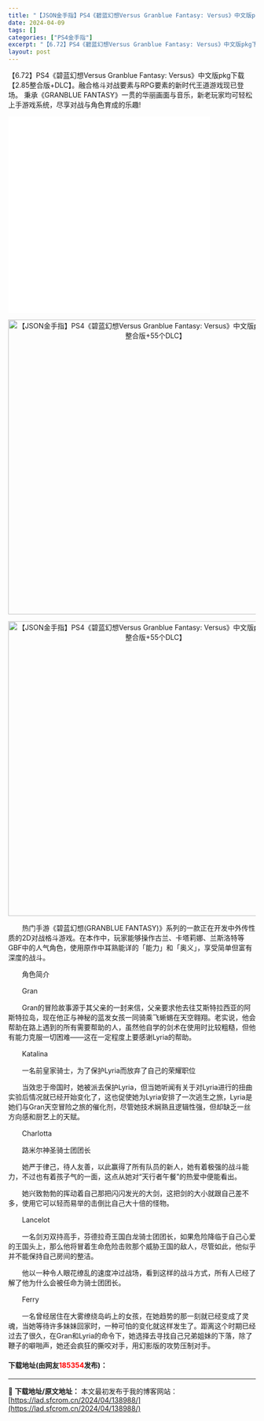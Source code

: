 ```yaml
---
title: "【JSON金手指】PS4《碧蓝幻想Versus Granblue Fantasy: Versus》中文版pkg下载【2.85整合版+55个DLC】"
date: 2024-04-09
tags: []
categories: ["PS4金手指"]
excerpt: "【6.72】PS4《碧蓝幻想Versus Granblue Fantasy: Versus》中文版pkg下载【2.85整合版+DLC】。融合格斗对战要素与RPG要素的新时代王道游戏现已登场。 秉承《GRANBLUE FANTASY》一贯的华丽画面与音乐，新老玩家均可轻松上手游戏系统，尽享对战与角色育&hellip;"
layout: post
---
```


 <p>【6.72】PS4《碧蓝幻想Versus Granblue Fantasy: Versus》中文版pkg下载【2.85整合版+DLC】。融合格斗对战要素与RPG要素的新时代王道游戏现已登场。 秉承《GRANBLUE FANTASY》一贯的华丽画面与音乐，新老玩家均可轻松上手游戏系统，尽享对战与角色育成的乐趣!</p> <p><iframe align="middle" allowfullscreen="true" border="0" frameborder="0" framespacing="0" height="400" scrolling="no" src="//player.bilibili.com/player.html?aid=38227629&amp;bvid=BV1bt411i7Wr&amp;cid=67194178&amp;page=1" width="410"></iframe></p> <p align="center"><img align="" border="0" src="https://www.2023game.com/d/file/p/2020/12-29/f70a97713c591a9bb4e263fc4865bd8d.jpg" width="600" alt="【JSON金手指】PS4《碧蓝幻想Versus Granblue Fantasy: Versus》中文版pkg下载【2.85整合版+55个DLC】" /></p> <p align="center"><img align="" border="0" src="https://www.2023game.com/d/file/p/2020/12-29/fabfbbf3e5bd0498a35d6ab1a8a5936c.jpg" width="600" alt="【JSON金手指】PS4《碧蓝幻想Versus Granblue Fantasy: Versus》中文版pkg下载【2.85整合版+55个DLC】" /></p> <p>　　热门手游《碧蓝幻想(GRANBLUE FANTASY)》系列的一款正在开发中外传性质的2D对战格斗游戏。在本作中，玩家能够操作古兰、卡塔莉娜、兰斯洛特等GBF中的人气角色，使用原作中耳熟能详的「能力」和「奥义」，享受简单但富有深度的战斗。</p> <p>　　角色简介</p> <p>　　Gran</p> <p>　　Gran的冒险故事源于其父亲的一封来信，父亲要求他去往艾斯特拉西亚的阿斯特拉岛，现在他正与神秘的蓝发女孩一同骑乘飞蜥蜴在天空翱翔。老实说，他会帮助在路上遇到的所有需要帮助的人，虽然他自学的剑术在使用时比较粗糙，但他有能力克服一切困难&mdash;&mdash;这在一定程度上要感谢Lyria的帮助。</p> <p>　　Katalina</p> <p>　　一名前皇家骑士，为了保护Lyria而放弃了自己的荣耀职位</p> <p>　　当效忠于帝国时，她被派去保护Lyria，但当她听闻有关于对Lyria进行的扭曲实验后情况就已经开始变化了，这也促使她为Lyria安排了一次逃生之旅，Lyria是她们与Gran天空冒险之旅的催化剂，尽管她技术娴熟且逻辑性强，但却缺乏一丝方向感和厨艺上的天赋。</p> <p>　　Charlotta</p> <p>　　路米尔神圣骑士团团长</p> <p>　　她严于律己，待人友善，以此赢得了所有队员的新人，她有着极强的战斗能力，不过也有着孩子气的一面，这点从她对&ldquo;天行者午餐&rdquo;的热爱中便能看出。</p> <p>　　她兴致勃勃的挥动着自己那把闪闪发光的大剑，这把剑的大小就跟自己差不多，使用它可以轻而易举的击倒比自己大十倍的怪物。</p> <p>　　Lancelot</p> <p>　　一名剑刃双持高手，芬德拉奇王国白龙骑士团团长，如果危险降临于自己心爱的王国头上，那么他将冒着生命危险击败那个威胁王国的敌人，尽管如此，他似乎并不能保持自己房间的整洁。</p> <p>　　他以一种令人眼花缭乱的速度冲过战场，看到这样的战斗方式，所有人已经了解了他为什么会被任命为骑士团团长。</p> <p>　　Ferry</p> <p>　　一名曾经居住在大雾缭绕岛屿上的女孩，在她趋势的那一刻就已经变成了灵魂，当她等待许多妹妹回家时，一种可怕的变化就这样发生了。距离这个时期已经过去了很久，在Gran和Lyria的命令下，她选择去寻找自己兄弟姐妹的下落，除了鞭子的噼啪声，她还会疯狂的撕咬对手，用幻影版的攻势压制对手。</p> <p><h4>下载地址(由网友<font color="red">185354</font>发布)：</h4></p> 

---
📖 **下载地址/原文地址：** 本文最初发布于我的博客网站：[https://lad.sfcrom.cn/2024/04/138988/](https://lad.sfcrom.cn/2024/04/138988/)
